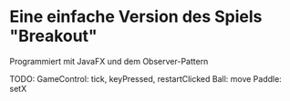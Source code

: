 # Eine einfache Version des Spiels "Breakout"
Programmiert mit JavaFX und dem Observer-Pattern

TODO:
GameControl: tick, keyPressed, restartClicked 
Ball: move
Paddle: setX
